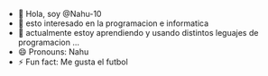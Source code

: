 - 👋 Hola, soy @Nahu-10
- 👀 esto interesado en la programacion e informatica
- 🌱 actualmente estoy aprendiendo y usando distintos leguajes de programacion ...
- 😄 Pronouns: Nahu
- ⚡ Fun fact: Me gusta el futbol 

<!---
Nahu-10/Nahu-10 is a ✨ special ✨ repository because its `README.md` (this file) appears on your GitHub profile.
You can click the Preview link to take a look at your changes.
--->
